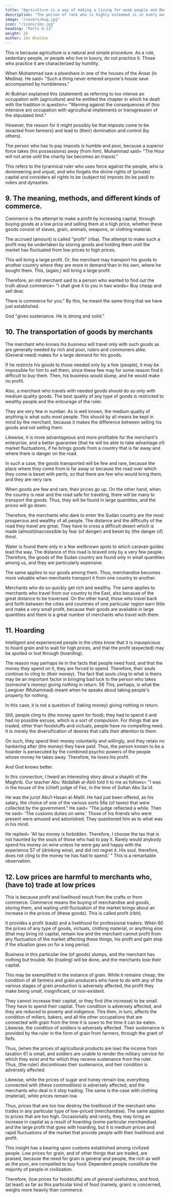```yaml
---
title: "Agriculture is a way of making a living for weak people and Bedouins in search of subsistence"
description: "The person of rank who is highly esteemed is in every material aspect more fortunate and wealthier than a person who has no rank. The reason for this is that the person of rank is served by the labor of others"
image: "/covers/muq.jpg"
icon: "/icons/ibn.jpg"
heading: "Parts 8-13"
weight: 20
author: Ibn Khaldun
---
```




This is because agriculture is a natural and simple procedure. As a rule, sedentary people, or people who live in luxury, do not practice it. Those who practice it are characterized by humility. 

When Muhammad saw a plowshare in one of the houses of the Ansar (in Medina). He said= "Such a thing never entered anyone's house save accompanied by humbleness."

Al-Bukhari explained this (statement) as referring to too intense an occupation with (agriculture) and he entitled the chapter in which he dealt with the tradition in question= "Warning against the consequences of (too intensive an) occupation with agricultural implements or transgression of the stipulated limit." 

However, the reason for it might possibly be that imposts come to be (exacted from farmers) and lead to (their) domination and control (by others). 

The person who has to pay imposts is humble and poor, because a superior force takes (his possessions) away (from him).
Muhammad said= "The Hour will not arise until the charity tax becomes an impost."

This refers to the tyrannical ruler who uses force against the people, who is domineering and unjust, and who forgets the divine rights of (private) capital and considers all rights to be (subject to) imposts (to be paid) to rulers and dynasties. 



## 9. The meaning, methods, and different kinds of commerce. 

Commerce is the attempt to make a profit by increasing capital, through buying goods at a low price and selling them at a high price, whether these goods consist of slaves, grain, animals, weapons, or clothing material. 

The accrued (amount) is called "profit" (riba). The attempt to make such a profit may be undertaken by storing goods and
holding them until the market has fluctuated from low prices to high prices. 

This will bring a large profit. Or, the merchant may transport his goods to another country where they are more in demand than in his own, where he bought them. This, (again,) will bring a large profit.

Therefore, an old merchant said to a person who wanted to find out the truth about commerce= "I shall give it to you in two words= Buy cheap and sell dear. 

There is commerce for you." By this, he meant the same thing that we have just established.

God "gives sustenance. He is strong and solid." 


## 10. The transportation of goods by merchants

The merchant who knows his business will travel only with such goods as are generally needed by rich and poor, rulers and commoners alike. (General need) makes for a large demand for his goods. 

If he restricts his goods to those needed only by a few (people), it may be impossible for him to sell them, since these few may for some reason find it difficult to buy them. Then, his business would slump, and he would make no profit.

Also, a merchant who travels with needed goods should do so only with medium quality goods. The best quality of any type of goods is restricted to wealthy people and the entourage of the ruler. 

They are very few in number. As is well known, the medium quality of anything is what suits most people. This should by all means be kept in mind by the merchant, because it makes the difference between selling his goods and not selling them.

Likewise, it is more advantageous and more profitable for the merchant's enterprise, and a better guarantee (that he will be able to take advantage of) market fluctuations, if he brings goods from a country that is far away and where there is danger on the road. 

In such a case, the goods transported will be few and rare, because the place where they come from is far away or because the road over which they come is beset with perils, so that there are few who would bring them, and they are very rare. 

When goods are few and rare, their prices go up. On the other hand, when the country is near and the road safe for traveling, there will be many to transport the goods. Thus, they will be found in large quantities, and the prices will go down.

Therefore, the merchants who dare to enter the Sudan country are the most prosperous and wealthy of all people. The distance and the difficulty of the road they travel are great. They have to cross a difficult desert which is made (almost)inaccessible by fear (of danger) and beset by (the danger of) thirst. 

Water is found there only in a few wellknown spots to which caravan guides lead the way. The distance of this road is braved only by a very few people. Therefore, the goods of the Sudan country are found only in small quantities among us, and they are particularly expensive. 

The same applies to our goods among them. Thus, merchandise becomes more valuable when merchants transport it from
one country to another. 

Merchants who do so quickly get rich and wealthy. The same applies to merchants who travel from our country to the East, also because of the great distance to be traversed. On the other hand, those who travel back and forth between the cities and countries of one particular region earn little and make a very small profit, because their goods are available in large quantities and there is a great number of merchants who travel with them.


## 11. Hoarding

Intelligent and experienced people in the cities know that it is inauspicious to hoard grain and to wait for high prices, and that the profit (expected) may be spoiled or lost through (hoarding). 

The reason may perhaps lie in the facts that people need food, and that the money they spend on it, they are forced to spend. Therefore, their souls continue to cling to (their money). The fact that souls cling to what is theirs may be an important factor in bringing bad luck to the person who takes (someone's money) giving nothing in return. 56 This, perhaps, is what the Lawgiver (Muhammad) meant when he speaks about taking people's property for nothing. 

In this case, it is not a question of (taking money) giving nothing in return.

Still, people cling to (the money spent for food); they had to spend it and had no possible excuse, which is a sort of compulsion. For things that are traded, other than foodstuffs and victuals, people have no compelling need. It is merely the diversification of desires that calls their attention to them. 

On such, they spend their money voluntarily and willingly, and they retain no hankering after (the money) they have paid. Thus, the person known to be a hoarder is persecuted by the combined psychic powers of the people whose money he takes
away. Therefore, he loses his profit. 

And God knows better.

In this connection, I heard an interesting story about a shaykh of the Maghrib. Our teacher Abu 'Abdallah al-Abili told it to me as follows= "I was in the house of the (chief) judge of Fez, in the time of Sultan Abu Sa`id. 

He was the jurist Abu1-Hasan al-Malili. He had just been offered, as his salary, the choice of one of the various sorts 56a (of taxes) that were collected by the government." He said= "The judge reflected a while. Then he said= 'The customs duties on wine.' Those of his friends who were present were amused and astonished. They questioned him as to what was in his mind. 

He replied= 'All tax money is forbidden. Therefore, I choose the tax that is not haunted by the souls of those who had to pay it. Rarely would anybody spend his money on wine unless he were gay and happy with the experience 57 of (drinking wine), and did not regret it. His soul, therefore, does not cling to the money he has had to spend.' " This is a remarkable observation. 


## 12. Low prices are harmful to merchants who, (have to) trade at low prices

This is because profit and livelihood result from the crafts or from commerce. Commerce means the buying of merchandise and
goods, storing them, and waiting until fluctuation of the market brings about an increase in the prices of (these goods). This is called profit (ribh). 

It provides a profit (kasb) and a livelihood for professional traders. When 60 the prices of any type of goods, victuals, clothing material, or anything else (that may bring in) capital, remain low and the merchant cannot profit from any fluctuation of the market affecting these things, his profit and gain stop if the situation goes on for a long period. 

Business in this particular line (of goods) slumps, and the merchant has nothing but trouble. No (trading) will be done, and the merchants lose their capital. 

This may be exemplified in the instance of grain. While it remains cheap, the condition of all farmers and grain producers who have to do with any of the various stages of grain production is adversely affected, the profit they make being small, insignificant, or non-existent. 

They cannot increase their capital, or they find (the increase) to be small. They have to spend their capital. Their condition is adversely affected, and they are reduced to poverty and indigence. This then, in turn, affects the condition of millers, bakers, and all the other occupations that are connected with grain from the time it is sown to the time it can be eaten. Likewise, the condition of soldiers is adversely affected. Their sustenance is provided by the ruler in the form of grain from farmers, through the grant of fiefs. 

Thus, (when the prices of agricultural products are low) the income from taxation 61 is small, and soldiers are unable to render the military service for which they exist and for which they receive sustenance from the ruler. Thus, (the ruler) discontinues their sustenance, and heir condition is adversely affected.

Likewise, while the prices of sugar and honey remain low, everything connected with (these commodities) is adversely affected, and the merchants who deal in it stop trading. The same is the case with clothing (material), while prices remain low. 

Thus, prices that are too low destroy the livelihood of the merchant who trades in any particular type of low-priced (merchandise). The same applies to prices that are too high. Occasionally and rarely, they may bring an increase in capital as a result of hoarding (some particular merchandise) and the large profit that goes with hoarding, but it is medium prices and rapid fluctuations of the market that provide people with their livelihood and profit.

This insight has a bearing upon customs established among civilized people. Low prices for grain, and of other things that are traded, are praised, because the need for grain is general and people, the rich as well as the poor, are compelled to
buy food. Dependent people constitute the majority of people in civilization.

Therefore, (low prices for foodstuffs) are of general usefulness, and food, (at least) as far as this particular kind of food (namely, grain) is concerned, weighs more heavily than commerce. 


